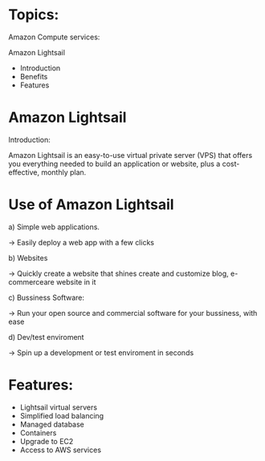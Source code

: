 # Topics:

Amazon Compute services:

Amazon Lightsail

- Introduction
- Benefits
- Features

# Amazon Lightsail

Introduction:

Amazon Lightsail is an easy-to-use virtual private server (VPS) that offers you everything
needed to build an application or website, plus a cost-effective, monthly plan.

# Use of Amazon Lightsail

 a) Simple web applications.
 
   -> Easily deploy a web app with a few clicks
   
 b) Websites
 
   -> Quickly create a website that shines create and customize blog, e-commerceare website in it
   
 c) Bussiness Software:
 
   -> Run your open source and commercial software for your bussiness, with ease
   
 d) Dev/test enviroment
 
   -> Spin up a development or test enviroment in seconds
   
 # Features:
 
  - Lightsail virtual servers
  - Simplified load balancing
  - Managed database
  - Containers
  - Upgrade to EC2
  - Access to AWS services
  
